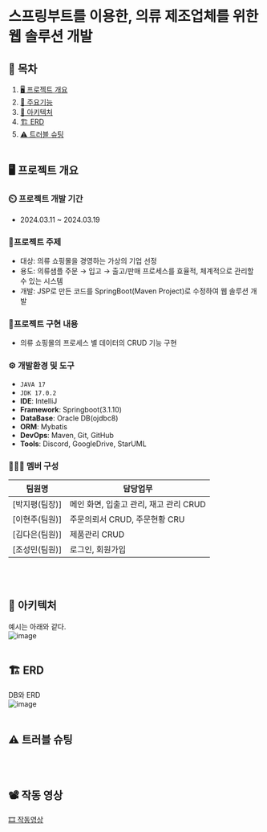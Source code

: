 # 스프링부트를 이용한, 의류 제조업체를 위한 웹 솔루션 개발

## 📌 목차
1. [🖥️ 프로젝트 개요](#-프로젝트-개요)
2. [📕 주요기능](#-주요기능)
3. [🔧 아키텍처](#-아키텍처)
4. [🏗️ ERD](#-ERD)
5. [⚠️ 트러블 슈팅](#-트러블-슈팅)
   <br><br>

## 🖥️ 프로젝트 개요
### ⏲️ 프로젝트 개발 기간
  - 2024.03.11 ~ 2024.03.19

### 🔖프로젝트 주제
  - 대상: 의류 쇼핑몰을 경영하는 가상의 기업 선정
  - 용도: 의류샘플 주문 → 입고 → 출고/판매 프로세스를 효율적, 체계적으로 관리할 수 있는 시스템
  - 개발: JSP로 만든 코드를 SpringBoot(Maven Project)로 수정하여 웹 솔루션 개발
### 📁프로젝트 구현 내용
  - 의류 쇼핑몰의 프로세스 별 데이터의 CRUD 기능 구현
### ⚙️ 개발환경 및 도구
  - `JAVA 17`
  - `JDK 17.0.2`
  - **IDE**: IntelliJ
  - **Framework**: Springboot(3.1.10)
  - **DataBase**: Oracle DB(ojdbc8)
  - **ORM**: Mybatis
  - **DevOps**: Maven, Git, GitHub
  - **Tools**: Discord, GoogleDrive, StarUML
### 🧑‍🤝‍🧑 멤버 구성
|팀원명|담당업무|
|---|---|
|[박지평(팀장)]|메인 화면, 입출고 관리, 재고 관리 CRUD|
|[이현주(팀원)]|주문의뢰서 CRUD, 주문현황 CRU|
|[김다은(팀원)]|제품관리 CRUD|
|[조성민(팀원)]|로그인, 회원가입|



<br><br>


## 🔧 아키텍처
예시는 아래와 같다.<br>
![image](https://github.com/ReglossOshi/Human-2Team-Nike-Spring/assets/139785614/67e8fa13-c4bb-4e39-a9ea-bf1061ce42aa)
<br><br>

## 🏗️ ERD
DB와 ERD <br>
![image](https://github.com/icanbewhatever/Basic/assets/139785614/c2d5d1b9-e069-49fe-96e9-c33fa9dd6a52)
<br><br>

## ⚠️ 트러블 슈팅
<br><br>

## 📽️ 작동 영상
[🎞️ 작동영상](https://drive.google.com/file/d/1EDnsW60zZSrcG14xzo5LZ-SlpSSHnMYi/view?usp=sharing)
<br><br>
